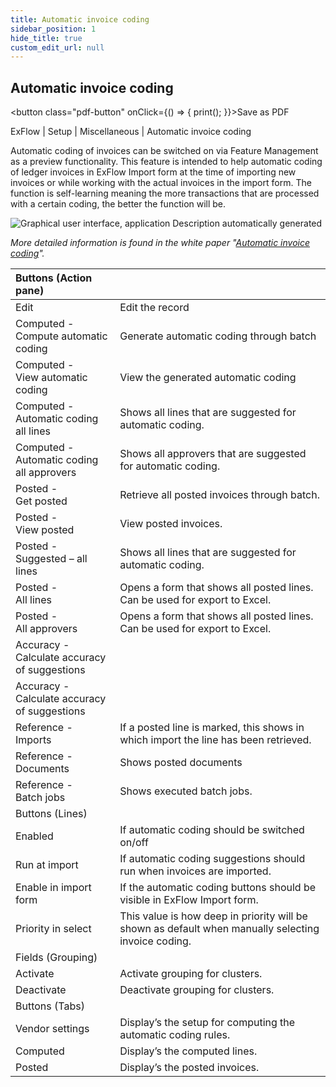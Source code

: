 ```yaml
---
title: Automatic invoice coding
sidebar_position: 1
hide_title: true
custom_edit_url: null
---
```

## Automatic invoice coding 
<button class="pdf-button" onClick={() => { print(); }}>Save as PDF</button>

ExFlow \| Setup \| Miscellaneous \| Automatic invoice coding

Automatic coding of invoices can be switched on via Feature Management as a preview functionality. This feature is intended to help automatic coding of ledger invoices in ExFlow Import form at the time of importing new invoices or while working with the actual invoices in the import form. The function is self-learning meaning the more transactions that are processed with a certain coding, the better the function will be.

![Graphical user interface, application Description automatically generated](@site/static/img/media/image88.png)

*More detailed information is found in the white paper "[Automatic invoice coding](https://support.signupsoftware.com/knowledgebase/article/KA-01149)".*


|Buttons (Action pane)| |
|:-|:-|
|Edit|Edit the record|
|Computed -<br/>Compute automatic coding|Generate automatic coding through batch|
|Computed -<br/>View automatic coding|View the generated automatic coding|
|Computed -<br/>Automatic coding all lines|Shows all lines that are suggested for automatic coding.|
|Computed -<br/>Automatic coding all approvers|Shows all approvers that are suggested for automatic coding.|
|Posted -<br/>Get posted|Retrieve all posted invoices through batch.|
|Posted -<br/>View posted|View posted invoices.|
|Posted -<br/>Suggested – all lines|Shows all lines that are suggested for automatic coding.|
|Posted -<br/>All lines|Opens a form that shows all posted lines. Can be used for export to Excel.|
|Posted -<br/>All approvers|Opens a form that shows all posted lines. Can be used for export to Excel.|
|Accuracy -<br/>Calculate accuracy of suggestions|
|Accuracy -<br/>Calculate accuracy of suggestions|
|Reference -<br/>Imports|If a posted line is marked, this shows in which import the line has been retrieved.|
|Reference -<br/>Documents|Shows posted documents|
|Reference -<br/>Batch jobs|Shows executed batch jobs.|
|Buttons (Lines)|
|Enabled|If automatic coding should be switched on/off|
|Run at import|If automatic coding suggestions should run when invoices are imported.|
|Enable in import form|If the automatic coding buttons should be visible in ExFlow Import form.|
|Priority in select|This value is how deep in priority will be shown as default when manually selecting invoice coding.|
|Fields (Grouping)|
|Activate|Activate grouping for clusters.|
|Deactivate|Deactivate grouping for clusters.|
|Buttons (Tabs)|
|Vendor settings|Display’s the setup for computing the automatic coding rules.|
|Computed|Display’s the computed lines.|
|Posted|Display’s the posted invoices.|


